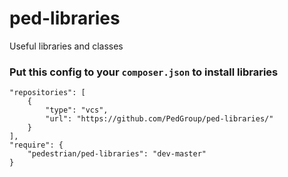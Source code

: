 # ped-libraries
Useful libraries and classes 

### Put this config to your `composer.json` to install libraries

	"repositories": [
        {
            "type": "vcs",
            "url": "https://github.com/PedGroup/ped-libraries/"
        }
	],
	"require": {
        "pedestrian/ped-libraries": "dev-master"
	}
